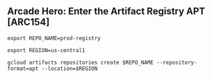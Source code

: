 ## Arcade Hero: Enter the Artifact Registry APT [ARC154]

```
export REPO_NAME=prod-registry

export REGION=us-central1

gcloud artifacts repositories create $REPO_NAME --repository-format=apt --location=$REGION

```
